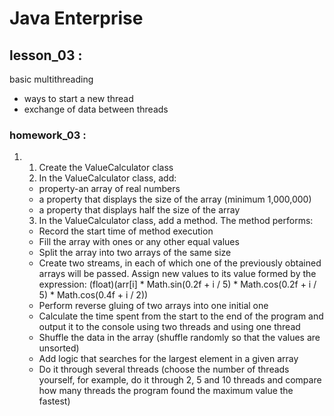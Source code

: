 # Java Enterprise
## lesson_03 :
basic multithreading 
- ways to start a new thread
- exchange of data between threads
### homework_03 :
   1. 1. Create the ValueCalculator class
      2. In the ValueCalculator class, add:
      - property-an array of real numbers
      - a property that displays the size of the array (minimum 1,000,000)
      - a property that displays half the size of the array
      3. In the ValueCalculator class, add a method. The method performs:
      - Record the start time of method execution
      - Fill the array with ones or any other equal values
      - Split the array into two arrays of the same size
      - Create two streams, in each of which one of the previously obtained arrays will be passed.
        Assign new values to its value formed by the expression: (float)(arr[i] * Math.sin(0.2f + i / 5) * Math.cos(0.2f + i / 5) * Math.cos(0.4f + i / 2))
      - Perform reverse gluing of two arrays into one initial one
      - Calculate the time spent from the start to the end of the program and output it to the console using two threads and using one thread
      - Shuffle the data in the array (shuffle randomly so that the values are unsorted)
      - Add logic that searches for the largest element in a given array
      - Do it through several threads (choose the number of threads yourself, for example, do it through 2, 5 and 10 threads and compare how many threads the program found the maximum value the fastest)